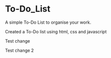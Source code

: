 # To-Do_List

A simple To-Do List to organise your work.

Created a To-Do list using html, css and javascript

Test change

Test change 2
